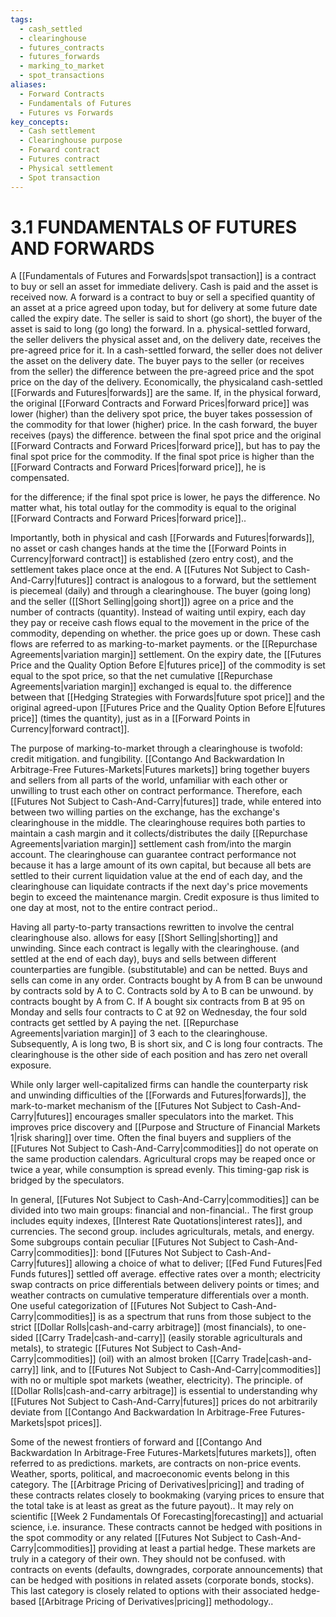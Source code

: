```yaml
---
tags:
  - cash_settled
  - clearinghouse
  - futures_contracts
  - futures_forwards
  - marking_to_market
  - spot_transactions
aliases:
  - Forward Contracts
  - Fundamentals of Futures
  - Futures vs Forwards
key_concepts:
  - Cash settlement
  - Clearinghouse purpose
  - Forward contract
  - Futures contract
  - Physical settlement
  - Spot transaction
---
```


# 3.1 FUNDAMENTALS OF FUTURES AND FORWARDS  

A [[Fundamentals of Futures and Forwards|spot transaction]] is a contract to buy or sell an asset for immediate delivery. Cash is paid and the asset is received now. A forward is a contract to buy or sell a specified quantity of an asset at a price agreed upon today, but for delivery at some future date called the expiry date. The seller is said to short (go short), the buyer of the asset is said to long (go long) the forward. In a. physical-settled forward, the seller delivers the physical asset and, on the delivery date, receives the pre-agreed price for it. In a cash-settled forward, the seller does not deliver the asset on the delivery date. The buyer pays to the seller (or receives from the seller) the difference between the pre-agreed price and the spot price on the day of the delivery. Economically, the physicaland cash-settled [[Forwards and Futures|forwards]] are the same. If, in the physical forward, the original [[Forward Contracts and Forward Prices|forward price]] was lower (higher) than the delivery spot price, the buyer takes possession of the commodity for that lower (higher) price. In the cash forward, the buyer receives (pays) the difference. between the final spot price and the original [[Forward Contracts and Forward Prices|forward price]], but has to pay the final spot price for the commodity. If the final spot price is higher than the [[Forward Contracts and Forward Prices|forward price]], he is compensated.  

for the difference; if the final spot price is lower, he pays the difference. No matter what, his total outlay for the commodity is equal to the original [[Forward Contracts and Forward Prices|forward price]]..  

Importantly, both in physical and cash [[Forwards and Futures|forwards]], no asset or cash changes hands at the time the [[Forward Points in Currency|forward contract]] is established (zero entry cost), and the settlement takes place once at the end. A [[Futures Not Subject to Cash-And-Carry|futures]] contract is analogous to a forward, but the settlement is piecemeal (daily) and through a clearinghouse. The buyer (going long) and the seller ([[Short Selling|going short]]) agree on a price and the number of contracts (quantity). Instead of waiting until expiry, each day they pay or receive cash flows equal to the movement in the price of the commodity, depending on whether. the price goes up or down. These cash flows are referred to as marking-to-market payments. or the [[Repurchase Agreements|variation margin]] settlement. On the expiry date, the [[Futures Price and the Quality Option Before E|futures price]] of the commodity is set equal to the spot price, so that the net cumulative [[Repurchase Agreements|variation margin]] exchanged is equal to. the difference between that [[Hedging Strategies with Forwards|future spot price]] and the original agreed-upon [[Futures Price and the Quality Option Before E|futures price]] (times the quantity), just as in a [[Forward Points in Currency|forward contract]].  

The purpose of marking-to-market through a clearinghouse is twofold: credit mitigation. and fungibility. [[Contango And Backwardation In Arbitrage-Free Futures-Markets|Futures markets]] bring together buyers and sellers from all parts of the world, unfamiliar with each other or unwilling to trust each other on contract performance. Therefore, each [[Futures Not Subject to Cash-And-Carry|futures]] trade, while entered into between two willing parties on the exchange, has the exchange's clearinghouse in the middle. The clearinghouse requires both parties to maintain a cash margin and it collects/distributes the daily [[Repurchase Agreements|variation margin]] settlement cash from/into the margin account. The clearinghouse can guarantee contract performance not because it has a large amount of its own capital, but because all bets are settled to their current liquidation value at the end of each day, and the clearinghouse can liquidate contracts if the next day's price movements begin to exceed the maintenance margin. Credit exposure is thus limited to one day at most, not to the entire contract period..  

Having all party-to-party transactions rewritten to involve the central clearinghouse also. allows for easy [[Short Selling|shorting]] and unwinding. Since each contract is legally with the clearinghouse. (and settled at the end of each day), buys and sells between different counterparties are fungible. (substitutable) and can be netted. Buys and sells can come in any order. Contracts bought by A from B can be unwound by contracts sold by A to C. Contracts sold by A to B can be unwound. by contracts bought by A from C. If A bought six contracts from B at 95 on Monday and sells four contracts to C at 92 on Wednesday, the four sold contracts get settled by A paying the net. [[Repurchase Agreements|variation margin]] of 3 each to the clearinghouse. Subsequently, A is long two, B is short six, and C is long four contracts. The clearinghouse is the other side of each position and has zero net overall exposure.  

While only larger well-capitalized firms can handle the counterparty risk and unwinding difficulties of the [[Forwards and Futures|forwards]], the mark-to-market mechanism of the [[Futures Not Subject to Cash-And-Carry|futures]] encourages smaller speculators into the market. This improves price discovery and [[Purpose and Structure of Financial Markets 1|risk sharing]] over time. Often the final buyers and suppliers of the [[Futures Not Subject to Cash-And-Carry|commodities]] do not operate on the same production calendars. Agricultural crops may be reaped once or twice a year, while consumption is spread evenly. This timing-gap risk is bridged by the speculators.  

In general, [[Futures Not Subject to Cash-And-Carry|commodities]] can be divided into two main groups: financial and non-financial.. The first group includes equity indexes, [[Interest Rate Quotations|interest rates]], and currencies. The second group. includes agriculturals, metals, and energy. Some subgroups contain peculiar [[Futures Not Subject to Cash-And-Carry|commodities]]: bond [[Futures Not Subject to Cash-And-Carry|futures]] allowing a choice of what to deliver; [[Fed Fund Futures|Fed Funds futures]] settled off average. effective rates over a month; electricity swap contracts on price differentials between delivery points or times; and weather contracts on cumulative temperature differentials over a month. One useful categorization of [[Futures Not Subject to Cash-And-Carry|commodities]] is as a spectrum that runs from those subject to the strict [[Dollar Rolls|cash-and-carry arbitrage]] (most financials), to one-sided [[Carry Trade|cash-and-carry]] (easily storable agriculturals and metals), to strategic [[Futures Not Subject to Cash-And-Carry|commodities]] (oil) with an almost broken [[Carry Trade|cash-and-carry]] link, and to [[Futures Not Subject to Cash-And-Carry|commodities]] with no or multiple spot markets (weather, electricity). The principle. of [[Dollar Rolls|cash-and-carry arbitrage]] is essential to understanding why [[Futures Not Subject to Cash-And-Carry|futures]] prices do not arbitrarily deviate from [[Contango And Backwardation In Arbitrage-Free Futures-Markets|spot prices]].  

Some of the newest frontiers of forward and [[Contango And Backwardation In Arbitrage-Free Futures-Markets|futures markets]], often referred to as predictions. markets, are contracts on non-price events. Weather, sports, political, and macroeconomic events belong in this category. The [[Arbitrage Pricing of Derivatives|pricing]] and trading of these contracts relates closely to bookmaking (varying prices to ensure that the total take is at least as great as the future payout).. It may rely on scientific [[Week 2 Fundamentals Of Forecasting|forecasting]] and actuarial science, i.e. insurance. These contracts cannot be hedged with positions in the spot commodity or any related [[Futures Not Subject to Cash-And-Carry|commodities]] providing at least a partial hedge. These markets are truly in a category of their own. They should not be confused. with contracts on events (defaults, downgrades, corporate announcements) that can be hedged with positions in related assets (corporate bonds, stocks). This last category is closely related to options with their associated hedge-based [[Arbitrage Pricing of Derivatives|pricing]] methodology..  